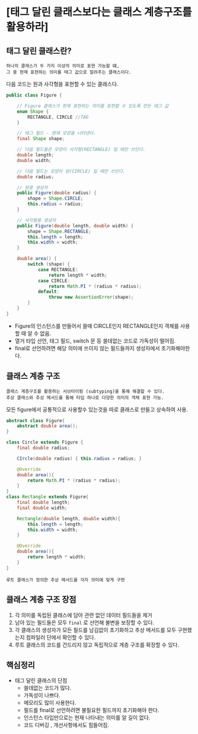 # [태그 달린 클래스보다는 클래스 계층구조를 활용하라]


## 태그 달린 클래스란?
    하나의 클래스가 두 가지 이상의 의미로 표현 가능할 떄, 
    그 중 현재 표현하는 의미를 태그 값으로 알려주는 클래스이다.


다음 코드는 원과 사각형을 표현할 수 있는 클래스다.

```JAVA
public class Figure {

    // Figure 클래스가 현재 표현하는 의미를 표현할 수 있도록 만든 태그 값
    enum Shape {
        RECTANGLE, CIRCLE //TAG
    }

    // 태그 필드 - 현재 모양을 나타낸다.
    final Shape shape;

    // 다음 필드들은 모양이 사각형(RECTANGLE) 일 때만 쓰인다.
    double length;
    double width;

    // 다음 필드는 모양이 원(CIRCLE) 일 때만 쓰인다.
    double radius;

    // 원용 생성자
    public Figure(double radius) {
        shape = Shape.CIRCLE;
        this.radius = radius;
    }

    // 사각형용 생성자
    public Figure(double length, double width) {
        shape = Shape.RECTANGLE;
        this.length = length;
        this.width = width;
    }

    double area() {
        switch (shape) {
            case RECTANGLE:
                return length * width;
            case CIRCLE:
                return Math.PI * (radius * radius);
            default:
                throw new AssertionError(shape);
        }
    }
}
```
* Figure의 인스턴스를 만들어서 쓸때 CIRCLE인지 RECTANGLE인지 객체를 사용할 때 알 수 없음.
* 열거 타입 선언, 태그 필드, switch 문 등 쓸데없는 코드로 가독성이 떨어짐.
* final로 선언하려면 해당 의미에 쓰이지 않는 필드들까지 생성자에서 초기화해야한다.


## 클래스 계층 구조
    클래스 계층구조를 활용하는 서브타이핑 (subtyping)을 통해 해결할 수 있다.
    추상 클래스와 추상 메서드를 통해 타입 하나로 다양한 의미의 객체 표현 가능.

모든 figure에서 공통적으로 사용할수 있는것을 따로 클래스로 만들고 상속하여 사용.


```JAVA
abstract class Figure{
    abstract double area();
}

class Circle extends Figure {
    final double radius;

    CIrcle(double radius) { this.radius = radius; }

    @Override
    double area(){
        return Math.PI * (radius * radius);
    }
}
class Rectangle extends Figure{
    final double length;
    final double width;

    Rectangle(double length, double width){
        this.length = length;
        this.width = width;
    }

    @Override
    double area(){
        return length * width;
    }
}
```

    루트 클래스가 정의한 추상 메서드를 각자 의미에 맞게 구현

## 클래스 계층 구조 장점
1. 각 의미를 독립된 클래스에 담아 관련 없던 데이터 필드들을 제거
2. 남아 있는 필드들은 모두 `final` 로 선언해 불변을 보장할 수 있다.
3. 각 클래스의 생성자가 모든 필드를 남김없이 초기화하고 추상 메서드를 모두 구현했는지 컴파일러 단에서 확인할 수 있다.
4. 루트 클래스의 코드를 건드리지 않고 독립적으로 계층 구조를 확장할 수 있다.


## 핵심정리
* 태그 달린 클래스의 단점
    * 쓸데없는 코드가 많다.
    * 가독성이 나쁘다.
    * 메모리도 많이 사용한다.
    * 필드를 final로 선언하려면 불필요한 필드까지 초기화해야 한다.
    * 인스턴스 타입만으로는 현재 나타내는 의미를 알 길이 없다.
    * 코드 디버깅 , 개선사항에서도 힘들어짐.

